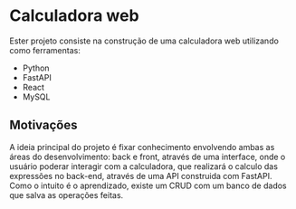 <h1>Calculadora web</h1>

Ester projeto consiste na construção de uma calculadora web utilizando como ferramentas:
- Python
- FastAPI
- React
- MySQL

<h2> Motivações </h2>
A ideia principal do projeto é fixar conhecimento envolvendo ambas as áreas do desenvolvimento: back e front, através de uma interface, onde o usuário poderar interagir com a calculadora, que realizará o calculo das expressões no back-end, através de uma API construida com FastAPI. Como o intuito é o aprendizado, existe um CRUD com um banco de dados que salva as operações feitas.
